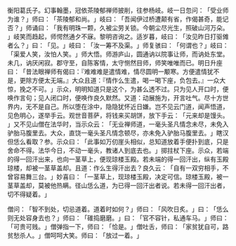 衡阳葛氏子。幻事翰墨，冠依茶陵郁禅师披削，往参杨岐。岐一日忽问：​「受业师为谁？​」师曰：​「茶陵郁和尚。​」岐曰：​「吾闻伊过桥遭颠有省，作偈甚奇，能记否？​」师诵曰：​「我有明珠一颗，久被尘劳关锁。今朝尘尽光生，照破山河万朵。​」岐笑而趋起，师愕然通夕不寐。黎明咨询之。适岁暮，岐曰：​「汝见昨日打驱傩者么？​」曰：​「见。​」岐曰：​「汝一筹不及渠。​」师复骇曰：​「何谓也？​」岐曰：​「渠爱人笑，汝怕人笑。​」师大悟。师游庐山，圆通讷以院事让师，而讷处东堂。未几，讷厌闲寂。郡守至，自陈客情，太守恻然目师，师笑唯唯而已。明日升座曰：​「昔法眼禅师有偈曰：『难难难是遣情难，情尽圆明一颙寒。方便遣情犹不是，更除方便太无端。』大众且道：『情作么生遣，喝一喝下座，负包去。』一众大惊，挽之不可。​」示众，明明知道只是这个，为甚么透不过。只为见人开口时，便唤作言句；见人闭口时，便唤作良久默然。又道：动展施为，开言吐气。尽十方世界内，无不是自己。所以堕在涂中，隐隐犹怀近日嫌。岂不见云门道，闻声悟道，见色明心，遂举手云。观世音菩萨，将钱来买胡饼，放下手云：​「元来却是馒头。​」又不见山僧在法华时，当示众云：​「无业禅师道，一毫头圣凡情念未尽，未免入驴胎马腹里去。大众，直饶一毫头圣凡情念顿尽，亦未免入驴胎马腹里去。​」瞎汉但恁么看取？参。示众曰：​「此事如万仞崖头相似，总知道放着手便扑到底，只是舍命不得。法华今日，不动一毫头，教诸人到底去也。​」掷拄杖下座。示众，若端的得一回汗出来，也向一茎草上，便现琼楼玉殿。若未端的得一回汗出，纵有玉殿琼楼，却被一茎草盖却。且道：作么生得汗出去？良久云：​「自有一双穷相手，不曾容易舞三台。​」妙喜曰：​「一茎草上，现琼楼玉殿，决定可信。琼楼玉殿，被一茎草盖却，莫被他热瞒。径山恁么道，为已得一回汗出者说。若未得一回汗出者，切不得疑着。​」

僧问：​「智不到处，切忌道着。道着时如何？​」师曰：​「风吹日炙。​」曰：​「恁么则无处容身去也？​」师曰：​「碓捣磨磨。​」曰：​「官不容针，私通车马。​」师曰：​「可贵可贱。​」僧弹指一下，师曰：​「恰是。​」僧吐舌，师曰：​「家贫犹自可，路贫愁杀人。​」僧呵呵大笑。师曰：​「放过一着。​」